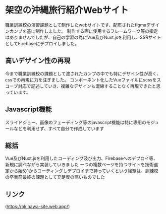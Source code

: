 # 架空の沖縄旅行紹介Webサイト

職業訓練校の演習課題として制作したwebサイトです、配布されたfigmaデザインカンプを基に制作しました。
制作する際に使用するフレームワーク等の指定はありませんでしたが、自己の学習の為にVue及びNuxt.jsを利用し、SSRサイトとしてFirebaseにデプロイしました。

## 高いデザイン性の再現

今まで職業訓練校の課題として渡されたカンプの中でも特にデザイン性が高く、cssでの再現に力を注ぎました。
コンポーネント化したVueファイルにscssをスコープ対応で記述していき、複雑なデザインも混線することなく再現できたと思っています。

## Javascript機能

スライドショー、画像のフェーディング等のjavascript機能は特に専用のモジュールなどを利用せず、すべて自分で作成しています

## 総括

Vue及びNuxt.jsを利用したコーディング及び出力、Firebaseへのデプロイ等、新規に調べながら実装していきました
一つの複数ページを持つサイトを技術選定から始め1からコーディングしデプロイまで持っていくという経験は、訓練校の卒業前最終の課題として充足度の高いものでした

## リンク
(https://okinawa-site.web.app/)
